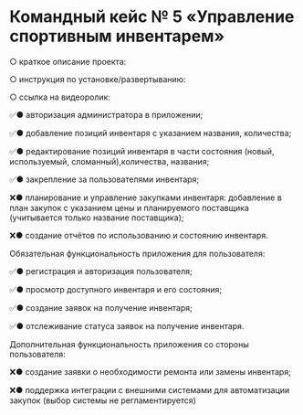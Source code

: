 # Командный кейс № 5 «Управление спортивным инвентарем» 

○ краткое описание проекта: 
  
○ инструкция по установке/развертыванию: 

○ ссылка на видеоролик: 


✅● авторизация администратора в приложении;

✅● добавление позиций инвентаря с указанием названия, количества;

✅● редактирование позиций инвентаря в части состояния (новый, используемый, сломанный),количества, названия;

✅● закрепление за пользователями инвентаря;

❌● планирование и управление закупками инвентаря: добавление в план закупок с указанием цены и планируемого поставщика (учитывается только название поставщика);

❌● создание отчётов по использованию и состоянию инвентаря.

Обязательная функциональность приложения для пользователя:

✅● регистрация и авторизация пользователя;

✅● просмотр доступного инвентаря и его состояния;

✅● создание заявок на получение инвентаря;  

✅● отслеживание статуса заявок на получение инвентаря.

Дополнительная функциональность приложения со стороны
пользователя:

❌● создание заявки о необходимости ремонта или замены инвентаря;

❌● поддержка интеграции с внешними системами для автоматизации закупок (выбор системы не регламентируется)
